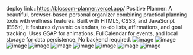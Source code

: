 deploy link : https://blossom-planner.vercel.app/
Positive Planner: A beautiful, browser-based personal organizer combining practical planning tools with wellness features. 
Built with HTML5, CSS3, and JavaScript (ES6+), it features dynamic calendars, to-do lists, affirmations, 
and goal tracking. Uses GSAP for animations, FullCalendar for events, and local storage for data persistence. No backend required.
![image](https://github.com/user-attachments/assets/5984f8ce-f4a5-4222-a803-6c9c06f8cf31)
![image](https://github.com/user-attachments/assets/e6b17838-5ce6-4341-87cc-6a1ea0376715)
![image](https://github.com/user-attachments/assets/5e5448dd-40ac-4344-b077-5bfbeaec7c7f)
![image](https://github.com/user-attachments/assets/2a2e088f-83c3-4e38-aadb-9b4849cb79c8)
![image](https://github.com/user-attachments/assets/cbbd785a-a73d-4d13-8e1d-e5939e0d7ae8)
![image](https://github.com/user-attachments/assets/a12b41cd-891a-4897-9a40-733e1996bc9d)
![image](https://github.com/user-attachments/assets/7f7ace56-1046-49f0-91d8-8e5fa38db8fd)
![image](https://github.com/user-attachments/assets/1e849db9-ff46-4f78-b295-dd4fb401e039)
![image](https://github.com/user-attachments/assets/7fa71bb0-7582-4d58-ba1c-da8daad6397e)

